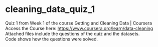 # cleaning_data_quiz_1
Quiz 1 from Week 1 of the course Getting and Cleaning Data | Coursera<br/>
Access the Course here: https://www.coursera.org/learn/data-cleaning <br/>
Attached files include the questions of the quiz and the datasets.<br/>
Code shows how the questions were solved.


